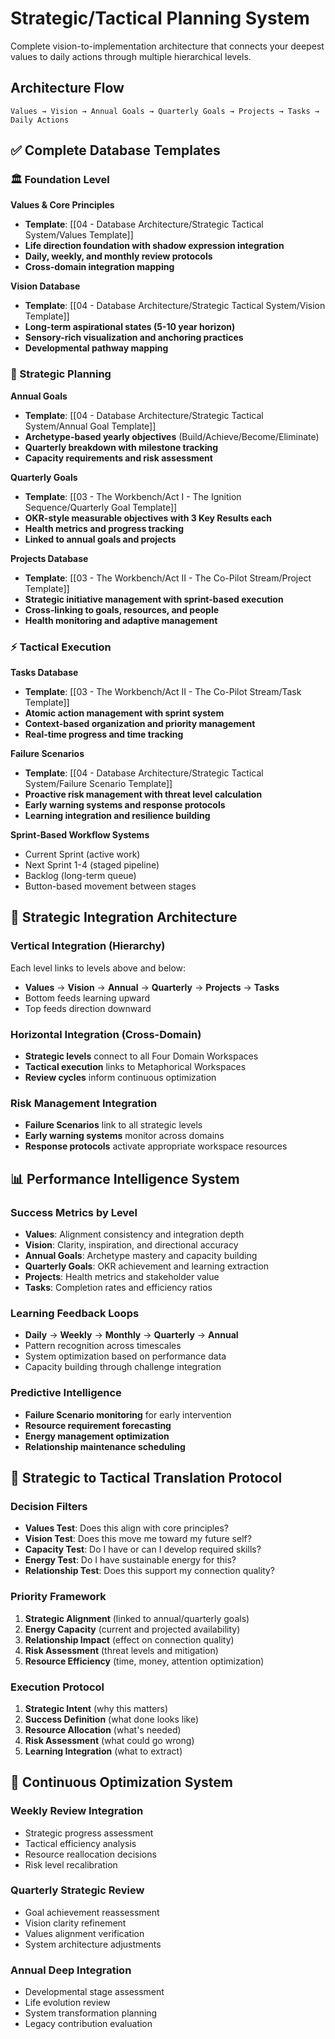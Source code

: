 # Strategic/Tactical Planning System

Complete vision-to-implementation architecture that connects your deepest values to daily actions through multiple hierarchical levels.

## Architecture Flow
```
Values → Vision → Annual Goals → Quarterly Goals → Projects → Tasks → Daily Actions
```

## ✅ Complete Database Templates

### 🏛️ Foundation Level

**Values & Core Principles**
- **Template**: [[04 - Database Architecture/Strategic Tactical System/Values Template]]
- **Life direction foundation with shadow expression integration**
- **Daily, weekly, and monthly review protocols**
- **Cross-domain integration mapping**

**Vision Database**
- **Template**: [[04 - Database Architecture/Strategic Tactical System/Vision Template]]
- **Long-term aspirational states (5-10 year horizon)**
- **Sensory-rich visualization and anchoring practices**
- **Developmental pathway mapping**

### 🎯 Strategic Planning

**Annual Goals**
- **Template**: [[04 - Database Architecture/Strategic Tactical System/Annual Goal Template]]
- **Archetype-based yearly objectives** (Build/Achieve/Become/Eliminate)
- **Quarterly breakdown with milestone tracking**
- **Capacity requirements and risk assessment**

**Quarterly Goals**
- **Template**: [[03 - The Workbench/Act I - The Ignition Sequence/Quarterly Goal Template]]
- **OKR-style measurable objectives with 3 Key Results each**
- **Health metrics and progress tracking**
- **Linked to annual goals and projects**

**Projects Database**
- **Template**: [[03 - The Workbench/Act II - The Co-Pilot Stream/Project Template]]
- **Strategic initiative management with sprint-based execution**
- **Cross-linking to goals, resources, and people**
- **Health monitoring and adaptive management**

### ⚡ Tactical Execution

**Tasks Database**
- **Template**: [[03 - The Workbench/Act II - The Co-Pilot Stream/Task Template]]
- **Atomic action management with sprint system**
- **Context-based organization and priority management**
- **Real-time progress and time tracking**

**Failure Scenarios**
- **Template**: [[04 - Database Architecture/Strategic Tactical System/Failure Scenario Template]]
- **Proactive risk management with threat level calculation**
- **Early warning systems and response protocols**
- **Learning integration and resilience building**

**Sprint-Based Workflow Systems**
- Current Sprint (active work)
- Next Sprint 1-4 (staged pipeline)
- Backlog (long-term queue)
- Button-based movement between stages

## 🔗 Strategic Integration Architecture

### Vertical Integration (Hierarchy)
Each level links to levels above and below:
- **Values** → **Vision** → **Annual** → **Quarterly** → **Projects** → **Tasks**
- Bottom feeds learning upward
- Top feeds direction downward

### Horizontal Integration (Cross-Domain)
- **Strategic levels** connect to all Four Domain Workspaces
- **Tactical execution** links to Metaphorical Workspaces
- **Review cycles** inform continuous optimization

### Risk Management Integration
- **Failure Scenarios** link to all strategic levels
- **Early warning systems** monitor across domains
- **Response protocols** activate appropriate workspace resources

## 📊 Performance Intelligence System

### Success Metrics by Level
- **Values**: Alignment consistency and integration depth
- **Vision**: Clarity, inspiration, and directional accuracy
- **Annual Goals**: Archetype mastery and capacity building
- **Quarterly Goals**: OKR achievement and learning extraction
- **Projects**: Health metrics and stakeholder value
- **Tasks**: Completion rates and efficiency ratios

### Learning Feedback Loops
- **Daily** → **Weekly** → **Monthly** → **Quarterly** → **Annual**
- Pattern recognition across timescales
- System optimization based on performance data
- Capacity building through challenge integration

### Predictive Intelligence
- **Failure Scenario monitoring** for early intervention
- **Resource requirement forecasting**
- **Energy management optimization**
- **Relationship maintenance scheduling**

## 🎯 Strategic to Tactical Translation Protocol

### Decision Filters
- **Values Test**: Does this align with core principles?
- **Vision Test**: Does this move me toward my future self?
- **Capacity Test**: Do I have or can I develop required skills?
- **Energy Test**: Do I have sustainable energy for this?
- **Relationship Test**: Does this support my connection quality?

### Priority Framework
1. **Strategic Alignment** (linked to annual/quarterly goals)
2. **Energy Capacity** (current and projected availability)
3. **Relationship Impact** (effect on connection quality)
4. **Risk Assessment** (threat levels and mitigation)
5. **Resource Efficiency** (time, money, attention optimization)

### Execution Protocol
1. **Strategic Intent** (why this matters)
2. **Success Definition** (what done looks like)
3. **Resource Allocation** (what's needed)
4. **Risk Assessment** (what could go wrong)
5. **Learning Integration** (what to extract)

## 🔄 Continuous Optimization System

### Weekly Review Integration
- Strategic progress assessment
- Tactical efficiency analysis
- Resource reallocation decisions
- Risk level recalibration

### Quarterly Strategic Review
- Goal achievement reassessment
- Vision clarity refinement
- Values alignment verification
- System architecture adjustments

### Annual Deep Integration
- Developmental stage assessment
- Life evolution review
- System transformation planning
- Legacy contribution evaluation